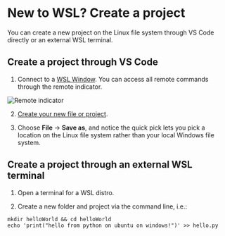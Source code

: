 # New to WSL? Create a project

You can create a new project on the Linux file system through VS Code directly or an external WSL terminal.

## Create a project through VS Code

1. Connect to a [WSL Window](command:remote-wsl.newWindow). You can access all remote commands through the remote indicator.

![Remote indicator](https://microsoft.github.io/vscode-remote-release/images/remote-dev-status-bar.png)

2. [Create your new file or project](command:explorer.newFile).

3. Choose **File** -> **Save as**, and notice the quick pick lets you pick a location on the Linux file system rather than your local Windows file system.

## Create a project through an external WSL terminal

1. Open a terminal for a WSL distro.

2. Create a new folder and project via the command line, i.e.:

```
mkdir helloWorld && cd helloWorld
echo 'print("hello from python on ubuntu on windows!")' >> hello.py
```